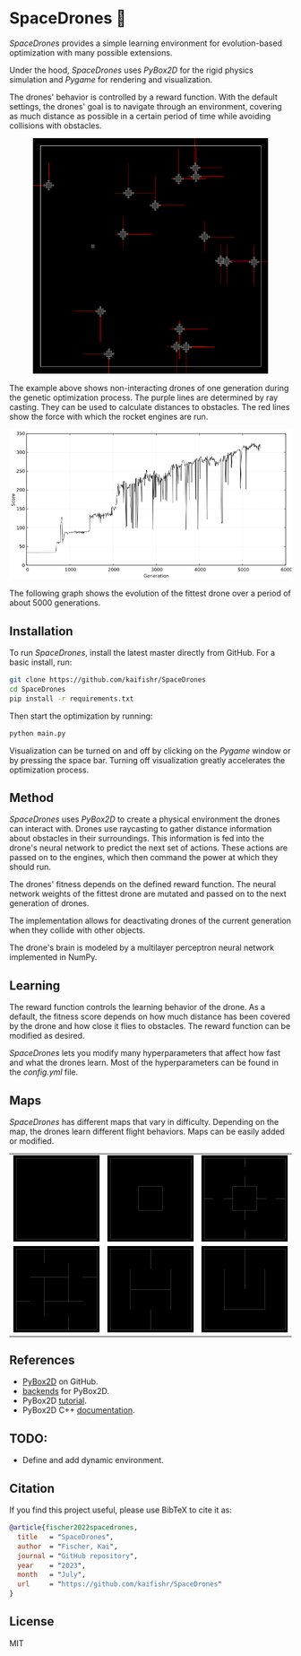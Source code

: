 # SpaceDrones 🚀

*SpaceDrones* provides a simple learning environment for evolution-based optimization with many possible extensions.

Under the hood, *SpaceDrones* uses *PyBox2D* for the rigid physics simulation and *Pygame* for rendering and visualization. 

The drones' behavior is controlled by a reward function. With the default settings, the drones' goal is to navigate through an environment, covering as much distance as possible in a certain period of time while avoiding collisions with obstacles.

<p align="center">
    <img src="docs/space_drones.gif" width="420" height="420"/>
</p>

 The example above shows non-interacting drones of one generation during the genetic optimization process. The purple lines are determined by ray casting. They can be used to calculate distances to obstacles. The red lines show the force with which the rocket engines are run.

<p align="center">
    <img src="docs/block_score.png" width="640" height=""/>
</p>

The following graph shows the evolution of the fittest drone over a period of about 5000 generations.

## Installation

To run *SpaceDrones*, install the latest master directly from GitHub. For a basic install, run:

```bash
git clone https://github.com/kaifishr/SpaceDrones
cd SpaceDrones
pip install -r requirements.txt
```

Then start the optimization by running:

```bash
python main.py
```

Visualization can be turned on and off by clicking on the *Pygame* window or by pressing the space bar. Turning off visualization greatly accelerates the optimization process.

## Method

*SpaceDrones* uses *PyBox2D* to create a physical environment the drones can interact with. Drones use raycasting to gather distance information about obstacles in their surroundings. This information is fed into the drone's neural network to predict the next set of actions. These actions are passed on to the engines, which then command the power at which they should run.

The drones' fitness depends on the defined reward function. The neural network weights of the fittest drone are mutated and passed on to the next generation of drones.

The implementation allows for deactivating drones of the current generation when they collide with other objects.

The drone's brain is modeled by a multilayer perceptron neural network implemented in NumPy.

## Learning

The reward function controls the learning behavior of the drone. As a default, the fitness score depends on how much distance has been covered by the drone and how close it flies to obstacles. The reward function can be modified as desired.

*SpaceDrones* lets you modify many hyperparameters that affect how fast and what the drones learn. Most of the hyperparameters can be found in the *config.yml* file.

## Maps

*SpaceDrones* has different maps that vary in difficulty. Depending on the map, the drones learn different flight behaviors. Maps can be easily added or modified.

||||
|:--:|:--:|:--:|
|![](docs/map_empty.png)|![](docs/map_block.png)|![](docs/map_locks.png)|
|![](docs/map_blade.png)|![](docs/map_track.png)|![](docs/map_smile.png)|

## References

- [PyBox2D](https://github.com/pybox2d/pybox2d) on GitHub.
- [backends](https://github.com/pybox2d/pybox2d/tree/master/library/Box2D/examples/backends) for PyBox2D.
- PyBox2D [tutorial](https://github.com/pybox2d/cython-box2d/blob/master/docs/source/getting_started.md).
- PyBox2D C++ [documentation](https://box2d.org/documentation/).

## TODO:

- Define and add dynamic environment.

## Citation

If you find this project useful, please use BibTeX to cite it as:

```bibtex
@article{fischer2022spacedrones,
  title   = "SpaceDrones",
  author  = "Fischer, Kai",
  journal = "GitHub repository",
  year    = "2023",
  month   = "July",
  url     = "https://github.com/kaifishr/SpaceDrones"
}
```

## License

MIT

